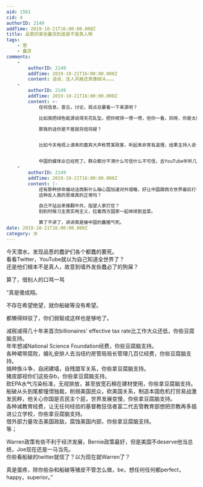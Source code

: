 ```yaml
---
aid: 1561
cid: 4
authorID: 2149
addTime: 2019-10-21T16:00:00.000Z
title: 品葱的某些蠢货到底是不是真人啊
tags:
    - 葱
    - 蠢货
comments:
    -
        authorID: 2149
        addTime: 2019-10-21T16:00:00.000Z
        content: 话说，这人风格还真像BE4。。。。
    -
        authorID: 2149
        addTime: 2019-10-21T16:00:00.000Z
        content: >-
            任何信息，意见，讨论，观点总要看一下来源吧？  

            比如我把绿色能源说得天花乱坠，把你唬得一愣一愣，但你一看，妈呀，你是太阳能发电系统的销售。  

            那我的话你是不是就将信将疑？


            比如今天电视上请来的嘉宾大声称赞某政客，听起来非常有道理，结果主持人说诶，你是不是他竞选小组的顾问。那是不是要仔细检查他的言论，本身就已经有bias。


            中国的媒体业已经死了。群众都分不清什么可信什么不可信，去YouTube听听几个不甘寂寞的蠢驴说古就以为自己比大部分中国人清醒，懂得多，是民主先驱了，真是够了。真是够了！
    -
        authorID: 2149
        addTime: 2019-10-21T16:00:00.000Z
        content: |-
            还有那种拼命煽动法西斯什么轴心国加速对外侵略，好让中国跟西方世界最后打一场实战。  
            这种反人类的思维真的正常吗？

            自己不站出来推翻中共，指望人家打仗？  
            别到时候习主席实用主义，拉着西方国家一起继续割韭菜。

            算了不讲了，讲讲真是被中国的蠢猪气死。
date: 2019-10-21T16:00:00.000Z
category: 水
---
```


今天潜水，发现品葱的蠢驴们各个都蠢的要死。  
看看Twitter，YouTube就以为自己知道全世界了？  
还是他们根本不是真人，故意到墙外发些蠢必了的狗屎？

算了，借别人的口骂一骂

“真是傻成翔。

不存在希望绝望，就你船破等没有希望。

都懒得辩驳了，你们弱智成这样也是够呛了。

减税减得几十年来首次billionaires' effective tax rate比工作大众还低，你些豆腐脑支持。  
年年想减National Science Foundation经费，你些豆腐脑支持。  
各种裙带腐败，婚礼安排人去当纽约房管局局长管理几百亿经费，你些豆腐脑支持。  
搞种族斗争，自闭建墙，自残盟军关系，你些拿豆腐脑支持。  
猪皮鄙视你们这些杂b，你些拿豆腐脑支持。  
砍EPA水气污染标准，无视排放，甚至放宽石棉在建材使用，你些拿豆腐脑支持。  
船破从头到尾都憧憬独裁，削弱美国民众，砍美国关系，制造本国危机打贸易战激发民粹，他关心你国是否民主个屁，世界发展变慢，你些拿豆腐脑支持。  
各种减教育经费，让无任何经验的基督教狂信者富二代去管教育部想把宗教再多插进公立学校，你些拿豆腐脑支持。  
借外部力量攻击美国政敌，腐蚀美国内部，你些拿豆腐脑支持。  
等；

Warren政策有些不利于经济发展，Bernie政策最好，但是美国不deserve他当总统，Joe现在还是一马当先。  
你些看船破的twitter就信了？以为现在就Warren了？

真是蛋疼，除你些杂和船破等猪皮不管怎么做，be，想任何任何都perfect，happy，superior。”
